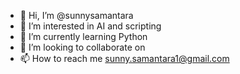 - 👋 Hi, I’m @sunnysamantara
- 👀 I’m interested in AI and scripting
- 🌱 I’m currently learning Python
- 💞️ I’m looking to collaborate on 
- 📫 How to reach me sunny.samantara1@gmail.com

<!---
sunnysamantara/sunnysamantara is a ✨ special ✨ repository because its `README.md` (this file) appears on your GitHub profile.
You can click the Preview link to take a look at your changes.
--->

